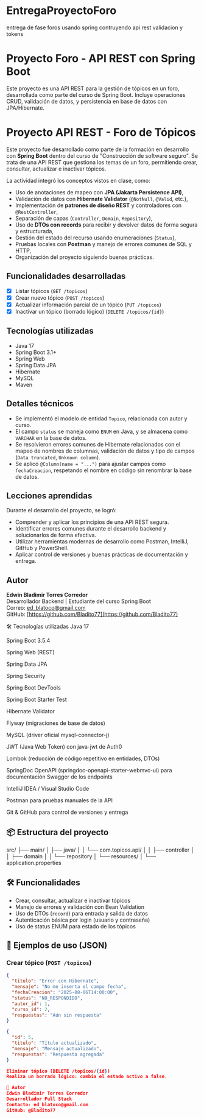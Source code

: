 # EntregaProyectoForo
entrega de fase foros usando spring contruyendo api rest validacion y tokens 

# Proyecto Foro - API REST con Spring Boot

Este proyecto es una API REST para la gestión de tópicos en un foro, desarrollada como parte del curso de Spring Boot. Incluye operaciones CRUD, validación de datos, y persistencia en base de datos con JPA/Hibernate.
# Proyecto API REST - Foro de Tópicos

Este proyecto fue desarrollado como parte de la formación en desarrollo con **Spring Boot** dentro del curso de "Construcción de software seguro". Se trata de una API REST que gestiona los temas de un foro, permitiendo crear, consultar, actualizar e inactivar tópicos.

La actividad integró los conceptos vistos en clase, como:

- Uso de anotaciones de mapeo con **JPA (Jakarta Persistence API)**,
- Validación de datos con **Hibernate Validator** (`@NotNull`, `@Valid`, etc.),
- Implementación de **patrones de diseño REST** y controladores con `@RestController`,
- Separación de capas (`Controller`, `Domain`, `Repository`),
- Uso de **DTOs con records** para recibir y devolver datos de forma segura y estructurada,
- Gestión del estado del recurso usando enumeraciones (`Status`),
- Pruebas locales con **Postman** y manejo de errores comunes de SQL y HTTP,
- Organización del proyecto siguiendo buenas prácticas.

## Funcionalidades desarrolladas

- [x] Listar tópicos (`GET /topicos`)
- [x] Crear nuevo tópico (`POST /topicos`)
- [x] Actualizar información parcial de un tópico (`PUT /topicos`)
- [x] Inactivar un tópico (borrado lógico) (`DELETE /topicos/{id}`)

## Tecnologías utilizadas

- Java 17
- Spring Boot 3.1+
- Spring Web
- Spring Data JPA
- Hibernate
- MySQL
- Maven

## Detalles técnicos

- Se implementó el modelo de entidad `Topico`, relacionada con autor y curso.
- El campo `status` se maneja como `ENUM` en Java, y se almacena como `VARCHAR` en la base de datos.
- Se resolvieron errores comunes de Hibernate relacionados con el mapeo de nombres de columnas, validación de datos y tipo de campos (`Data truncated`, `Unknown column`).
- Se aplicó `@Column(name = "...")` para ajustar campos como `fechaCreacion`, respetando el nombre en código sin renombrar la base de datos.

## Lecciones aprendidas

Durante el desarrollo del proyecto, se logró:

- Comprender y aplicar los principios de una API REST segura.
- Identificar errores comunes durante el desarrollo backend y solucionarlos de forma efectiva.
- Utilizar herramientas modernas de desarrollo como Postman, IntelliJ, GitHub y PowerShell.
- Aplicar control de versiones y buenas prácticas de documentación y entrega.

## Autor

**Edwin Bladimir Torres Corredor**  
Desarrollador Backend | Estudiante del curso Spring Boot  
Correo: ed_blatoco@gmail.com  
GitHub: [https://github.com/Bladito77](https://github.com/Bladito77)

🛠️ Tecnologías utilizadas
Java 17

Spring Boot 3.5.4

Spring Web (REST)

Spring Data JPA

Spring Security

Spring Boot DevTools

Spring Boot Starter Test

Hibernate Validator

Flyway (migraciones de base de datos)

MySQL (driver oficial mysql-connector-j)

JWT (Java Web Token) con java-jwt de Auth0

Lombok (reducción de código repetitivo en entidades, DTOs)

SpringDoc OpenAPI (springdoc-openapi-starter-webmvc-ui) para documentación Swagger de los endpoints

IntelliJ IDEA / Visual Studio Code

Postman para pruebas manuales de la API

Git & GitHub para control de versiones y entrega

## 📦 Estructura del proyecto
src/
├── main/
│ ├── java/
│ │ └── com.topicos.api/
│ │ ├── controller
│ │ ├── domain
│ │ └── repository
│ └── resources/
│ └── application.properties



## 🛠️ Funcionalidades

- Crear, consultar, actualizar e inactivar tópicos
- Manejo de errores y validación con Bean Validation
- Uso de DTOs (`record`) para entrada y salida de datos
- Autenticación básica por login (usuario y contraseña)
- Uso de status ENUM para estado de los tópicos

## 🧪 Ejemplos de uso (JSON)

### Crear tópico (`POST /topicos`)
```json
{
  "titulo": "Error con Hibernate",
  "mensaje": "No me inserta el campo fecha",
  "fechaCreacion": "2025-08-06T14:00:00",
  "status": "NO_RESPONDIDO",
  "autor_id": 1,
  "curso_id": 2,
  "respuestas": "Aún sin respuesta"
}

{
  "id": 5,
  "titulo": "Título actualizado",
  "mensaje": "Mensaje actualizado",
  "respuestas": "Respuesta agregada"
}

Eliminar tópico (DELETE /topicos/{id})
Realiza un borrado lógico: cambia el estado activo a false.

🧠 Autor
Edwin Bladimir Torres Corredor
Desarrollador Full Stack
Contacto: ed_blatoco@gmail.com
GitHub: @Bladito77

